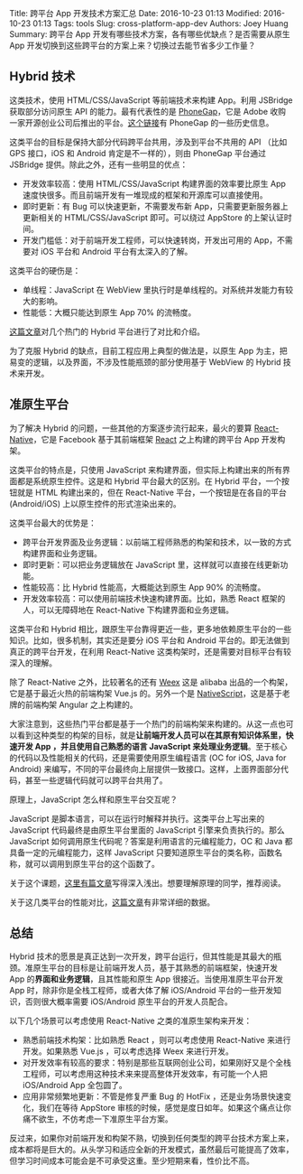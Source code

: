 Title: 跨平台 App 开发技术方案汇总
Date: 2016-10-23 01:13
Modified: 2016-10-23 01:13
Tags: tools
Slug: cross-platform-app-dev
Authors: Joey Huang
Summary: 跨平台 App 开发有哪些技术方案，各有哪些优缺点？是否需要从原生 App 开发切换到这些跨平台的方案上来？切换过去能节省多少工作量？

## Hybrid 技术

这类技术，使用 HTML/CSS/JavaScript 等前端技术来构建 App。利用 JSBridge 获取部分访问原生 API 的能力。最有代表性的是 [PhoneGap](http://phonegap.com)，它是 Adobe 收购一家开源创业公司后推出的平台。[这个链接](http://blog.ionic.io/what-is-cordova-phonegap/)有 PhoneGap 的一些历史信息。

这类平台的目标是保持大部分代码跨平台共用，涉及到平台不共用的 API （比如 GPS 接口，iOS 和 Android 肯定是不一样的），则由 PhoneGap 平台通过 JSBridge 提供。除此之外，还有一些明显的优点：

* 开发效率较高：使用 HTML/CSS/JavaScript 构建界面的效率要比原生 App 速度快很多。而且前端开发有一堆现成的框架和开源库可以直接使用。
* 即时更新：有 Bug 可以快速更新，不需要发布新 App，只需要更新服务器上更新相关的 HTML/CSS/JavaScript 即可。可以绕过 AppStore 的上架认证时间。
* 开发门槛低：对于前端开发工程师，可以快速转岗，开发出可用的 App，不需要对 iOS 平台和 Android 平台有太深入的了解。

这类平台的硬伤是：

* 单线程：JavaScript 在 WebView 里执行时是单线程的。对系统并发能力有较大的影响。
* 性能低：大概只能达到原生 App 70% 的流畅度。

[这篇文章](http://blog.csdn.net/pzhtpf/article/details/25326397)对几个热门的 Hybrid 平台进行了对比和介绍。

为了克服 Hybrid 的缺点，目前工程应用上典型的做法是，以原生 App 为主，把易变的逻辑，以及界面，不涉及性能瓶颈的部分使用基于 WebView 的 Hybrid 技术来开发。

## 准原生平台

为了解决 Hybrid 的问题，一些其他的方案逐步流行起来，最火的要算 [React-Native](https://facebook.github.io/react-native/)，它是 Facebook 基于其前端框架 [React](https://facebook.github.io/react/index.html) 之上构建的跨平台 App 开发构架。

这类平台的特点是，只使用 JavaScript 来构建界面，但实际上构建出来的所有界面都是系统原生控件。这是和 Hybrid 平台最大的区别。在 Hybrid 平台，一个按钮就是 HTML 构建出来的，但在 React-Native 平台，一个按钮是在各自的平台 (Android/iOS) 上以原生控件的形式渲染出来的。

这类平台最大的优势是：

* 跨平台开发界面及业务逻辑：以前端工程师熟悉的构架和技术，以一致的方式构建界面和业务逻辑。
* 即时更新：可以把业务逻辑放在 JavaScript 里，这样就可以直接在线更新功能。
* 性能较高：比 Hybrid 性能高，大概能达到原生 App 90% 的流畅度。
* 开发效率较高：可以使用前端技术快速构建界面。比如，熟悉 React 框架的人，可以无障碍地在 React-Native 下构建界面和业务逻辑。

这类平台和 Hybrid 相比，跟原生平台靠得更近一些，更多地依赖原生平台的一些知识。比如，很多机制，其实还是要分 iOS 平台和 Android 平台的。即无法做到真正的跨平台开发，在利用 React-Native 这类构架时，还是需要对目标平台有较深入的理解。

除了 React-Native 之外，比较著名的还有 [Weex](http://alibaba.github.io/weex/) 这是 alibaba 出品的一个构架，它是基于最近火热的前端构架 Vue.js 的。另外一个是 [NativeScript](https://www.nativescript.org/)，这是基于老牌的前端构架 Angular
之上构建的。

大家注意到，这些热门平台都是基于一个热门的前端构架来构建的。从这一点也可以看到这种类型的构架的目标，就是**让前端开发人员可以在其原有知识体系里，快速开发 App ，并且使用自己熟悉的语言 JavaScript 来处理业务逻辑**。至于核心的代码以及性能相关的代码，还是需要使用原生编程语言 (OC for iOS, Java for Android) 来编写，不同的平台最终向上层提供一致接口。这样，上面界面部分代码，甚至一些逻辑代码就可以跨平台共用了。

原理上，JavaScript 怎么样和原生平台交互呢？

JavaScript 是脚本语言，可以在运行时解释并执行。这类平台上写出来的 JavaScript 代码最终是由原生平台里面的 JavaScript 引擎来负责执行的。那么 JavaScript 如何调用原生代码呢？答案是利用语言的元编程能力，OC 和 Java 都具备一定的元编程能力，这样 JavaScript 只要知道原生平台的类名称，函数名称，就可以调用到原生平台的这个函数了。

关于这个课题，[这里有篇文章](http://www.jianshu.com/p/978c4bd3a759)写得深入浅出。想要理解原理的同学，推荐阅读。

关于这几类平台的性能对比，[这篇文章](https://my.oschina.net/vczero/blog/597980?fromerr=FY2e0zCC)有非常详细的数据。

## 总结

Hybrid 技术的愿景是真正达到一次开发，跨平台运行，但其性能是其最大的瓶颈。准原生平台的目标是让前端开发人员，基于其熟悉的前端框架，快速开发 App 的**界面和业务逻辑**，且其性能和原生 App 很接近。当使用准原生平台开发 App 时，除非你是全栈工程师，或者大体了解 iOS/Android 平台的一些开发知识，否则很大概率需要 iOS/Android 原生平台的开发人员配合。

以下几个场景可以考虑使用 React-Native 之类的准原生架构来开发：

* 熟悉前端技术构架：比如熟悉 React ，则可以考虑使用 React-Native 来进行开发。如果熟悉 Vue.js ，可以考虑选择 Weex 来进行开发。
* 对开发效率有较高的要求：特别是那些互联网创业公司，如果刚好又是个全栈工程师，可以考虑用这种技术来来提高整体开发效率，有可能一个人把 iOS/Android App 全包圆了。
* 应用非常频繁地更新：不管是修复严重 Bug 的 HotFix ，还是业务场景快速变化，我们在等待 AppStore 审核的时候，感觉是度日如年。如果这个痛点让你痛不欲生，不仿考虑一下准原生平台方案。

反过来，如果你对前端开发和构架不熟，切换到任何类型的跨平台技术方案上来，成本都将是巨大的。从头学习和适应全新的开发模式，虽然最后可能提高了效率，但学习时间成本可能会是不可承受这重。至少短期来看，性价比不高。

